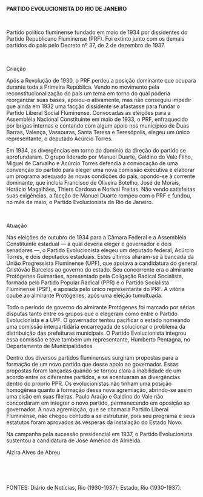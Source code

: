 **PARTIDO EVOLUCIONISTA DO RIO DE JANEIRO**

 

Partido político fluminense fundado em maio de 1934 por dissidentes do
Partido Republicano Fluminense (PRF). Foi extinto junto com os demais
partidos do país pelo Decreto nº 37, de 2 de dezembro de 1937.

 

Criação

Após a Revolução de 1930, o PRF perdeu a posição dominante que ocupara
durante toda a Primeira República. Vendo no movimento pela
reconstitucionalização do país um tema em torno do qual poderia
reorganizar suas bases, apoiou-o ativamente, mas não conseguiu impedir
que ainda em 1932 uma facção dissidente se afastasse para fundar o
Partido Liberal Social Fluminense. Convocadas as eleições para a
Assembléia Nacional Constituinte em maio de 1933, o PRF, enfraquecido
por brigas internas e contando com algum apoio nos municípios de Duas
Barras, Valença, Vassouras, Santa Teresa e Teresópolis, elegeu um único
representante, o deputado Acúrcio Torres.

Em 1934, as divergências em torno do domínio da direção do partido se
aprofundaram. O grupo liderado por Manuel Duarte, Galdino do Vale Filho,
Miguel de Carvalho e Acúrcio Torres defendia a convocação de uma
convenção do partido para eleger uma nova comissão executiva e elaborar
um programa adequado às novas condições do país, opondo-se à corrente
dominante, que incluía Francisco de Oliveira Botelho, José de Morais,
Horácio Magalhães, Thiers Cardoso e Norival Freitas. Não vendo
satisfeitas suas exigências, a facção de Manuel Duarte rompeu com o PRF
e fundou, no mês de maio, o Partido Evolucionista do Rio de Janeiro.

 

Atuação

Nas eleições de outubro de 1934 para a Câmara Federal e a Assembléia
Constituinte estadual — a qual deveria eleger o governador e dois
senadores —, o Partido Evolucionista elegeu um deputado federal, Acúrcio
Torres, e dois deputados estaduais. Estes últimos aliaram-se à bancada
da União Progressista Fluminense (UPF), que apoiava a candidatura do
general Cristóvão Barcelos ao governo do estado. Seu concorrente era o
almirante Protógenes Guimarães, apresentado pela Coligação Radical
Socialista, formada pelo Partido Popular Radical (PPR) e o Partido
Socialista Fluminense (PSF), e apoiada pelo único representante do PRF.
A vitória coube ao almirante Protógenes, após uma eleição tumultuada.

Todo o período de governo do almirante Protógenes foi marcado por sérias
disputas tanto entre os grupos que o elegeram como entre o Partido
Evolucionista e a UPF. O governador tentou pacificar o estado nomeando
uma comissão interpartidária encarregada de solucionar o problema da
distribuição das prefeituras municipais. O Partido Evolucionista
integrou essa comissão e teve também um representante, Humberto
Pentagna, no Departamento de Municipalidades.

Dentro dos diversos partidos fluminenses surgiram propostas para a
formação de um novo partido que desse apoio ao governador. Essas
propostas foram lançadas quando se tornou clara a inabilidade de um
acordo entre os diferentes partidos, e se acentuaram as divergências
dentro do próprio PPR. Os evolucionistas não tinham uma posição
homogênea quanto à formação dessa nova agremiação, abrindo-se assim uma
cisão em suas fileiras. Paulo Araújo e Galdino do Vale não concordaram
em integrar o novo partido, permanecendo em oposição ao governador. A
nova agremiação, que se chamaria Partido Liberal Fluminense, não chegou
contudo a se estruturar, pois seu programa e seus estatutos foram
aprovados às vésperas da instalação do Estado Novo.

Na campanha pela sucessão presidencial em 1937, o Partido Evolucionista
sustentou a candidatura de José Américo de Almeida.

Alzira Alves de Abreu

 

 

FONTES: Diário de Notícias, Rio (1930-1937); Estado, Rio (1930-1937).

 
